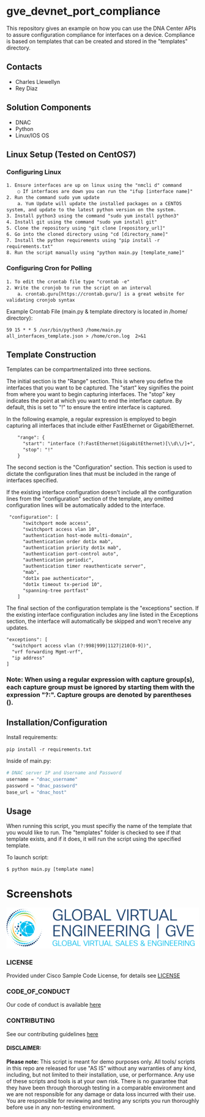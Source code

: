 # gve_devnet_port_compliance
This repository gives an example on how you can use the DNA Center APIs to assure configuration compliance for interfaces on a device. Compliance is based on templates that can be created and stored in the "templates" directory.


## Contacts
* Charles Llewellyn
*  Rey Diaz

## Solution Components
* DNAC
* Python
* Linux/IOS OS

## Linux Setup (Tested on CentOS7)
### Configuring Linux
	1. Ensure interfaces are up on linux using the "nmcli d" command
		○ If interfaces are down you can run the "ifup [interface name]"
	2. Run the command sudo yum update
		a. Yum Update will update the installed packages on a CENTOS system, and update to the latest python version on the system.
	3. Install python3 using the command "sudo yum install python3"
	4. Install git using the command "sudo yum install git"
	5. Clone the repository using "git clone [repository_url]"
	6. Go into the cloned directory using "cd [directory_name]"
	7. Install the python requirements using "pip install -r requirements.txt"
    8. Run the script manually using "python main.py [template_name]"


### Configuring Cron for Polling
	1. To edit the crontab file type "crontab -e"
	2. Write the cronjob to run the script on an interval
		a. crontab.guru[https://crontab.guru/] is a great website for validating cronjob syntax
 Example Crontab File (main.py & template directory is located in /home/ directory):
 
 ```
 59 15 * * 5 /usr/bin/python3 /home/main.py all_interfaces_template.json > /home/cron.log  2>&1
 ```

## Template Construction

Templates can be compartmentalized into three sections.

The initial section is the "Range" section. This is where you define the interfaces that you want to be captured.
The "start" key signifies the point from where you want to begin capturing interfaces.
The "stop" key indicates the point at which you want to end the interface capture. By default, this is set to "!" to ensure the entire interface is captured.

In the following example, a regular expression is employed to begin capturing all interfaces that include either FastEthernet or GigabitEthernet.

```
    "range": {
      "start": "interface (?:FastEthernet|GigabitEthernet)[\\d\\/]+",
      "stop": "!"
    }
```


The second section is the "Configuration" section.
This section is used to dictate the configuration lines that must be included in the range of interfaces specified.

If the existing interface configuration doesn't include all the configuration lines from the "configuration" section of the template, any omitted configuration lines will be automatically added to the interface.

```
 "configuration": [
      "switchport mode access",
      "switchport access vlan 10",
      "authentication host-mode multi-domain",
      "authentication order dot1x mab",
      "authentication priority dot1x mab",
      "authentication port-control auto",
      "authentication periodic",
      "authentication timer reauthenticate server",
      "mab",
      "dot1x pae authenticator",
      "dot1x timeout tx-period 10",
      "spanning-tree portfast"
    ]
```

The final section of the configuration template is the "exceptions" section.
If the existing interface configuration includes any line listed in the Exceptions section, the interface will automatically be skipped and won't receive any updates.

  ```
  "exceptions": [
    "switchport access vlan (?:998|999|1127|210[0-9])",
    "vrf forwarding Mgmt-vrf",
    "ip address"
  ]
  ```

### Note: When using a regular expression with capture group(s), each capture group must be ignored by starting them with the expression "?:". Capture groups are denoted by parentheses ().

## Installation/Configuration
Install requirements:

```pip install -r requirements.txt```

Inside of main.py:
```python
# DNAC server IP and Username and Password
username = "dnac_username"
password = "dnac_password"
base_url = "dnac_host"

```


## Usage

When running this script, you must specifiy the name of the template that you would like to run.
The "templates" folder is checked to see if that template exists, and if it does, it will run the script using the specified template.

To launch script:


    $ python main.py [template name]



# Screenshots
![/IMAGES/0image.png](/IMAGES/0image.png)

### LICENSE

Provided under Cisco Sample Code License, for details see [LICENSE](LICENSE.md)

### CODE_OF_CONDUCT

Our code of conduct is available [here](CODE_OF_CONDUCT.md)

### CONTRIBUTING

See our contributing guidelines [here](CONTRIBUTING.md)

#### DISCLAIMER:
<b>Please note:</b> This script is meant for demo purposes only. All tools/ scripts in this repo are released for use "AS IS" without any warranties of any kind, including, but not limited to their installation, use, or performance. Any use of these scripts and tools is at your own risk. There is no guarantee that they have been through thorough testing in a comparable environment and we are not responsible for any damage or data loss incurred with their use.
You are responsible for reviewing and testing any scripts you run thoroughly before use in any non-testing environment.

